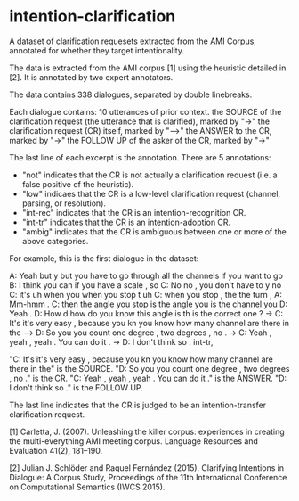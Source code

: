 # intention-clarification
A dataset of clarification requesets extracted from the AMI Corpus, annotated for whether they target intentionality.

The data is extracted from the AMI corpus [1] using the heuristic detailed in [2]. It is annotated by two expert annotators.

The data contains 338 dialogues, separated by double linebreaks.

Each dialogue contains:
10 utterances of prior context.
the SOURCE of the clarification request (the utterance that is clarified), marked by "->"
the clarification request (CR) itself, marked by "-->"
the ANSWER to the CR, marked by "->"
the FOLLOW UP of the asker of the CR, marked by "->"

The last line of each excerpt is the annotation. There are 5 annotations:
- "not" indicates that the CR is not actually a clarification request (i.e. a false positive of the heuristic).
- "low" indicaes that the CR is a low-level clarification request (channel, parsing, or resolution).
- "int-rec" indicates that the CR is an intention-recognition CR.
- "int-tr" indicates that the CR is an intention-adoption CR.
- "ambig" indicates that the CR is ambiguous between one or more of the above categories.

For example, this is the first dialogue in the dataset:

A: Yeah but y but you have to go through all the channels if you want to go
B: I think you can if you have a scale , so
C: No no , you don't have to y no
C: it's uh when you when you stop t uh
C: when you stop , the the turn ,
A: Mm-hmm .
C: then the angle you stop is the angle you is the channel you
D: Yeah .
D: How d how do you know this angle is th is the correct one ?
-> C: It's it's very easy , because you kn you know how many channel are there in the
--> D: So you you count one degree , two degrees , no .
-> C: Yeah , yeah , yeah . You can do it .
-> D: I don't think so .
int-tr,

"C: It's it's very easy , because you kn you know how many channel are there in the" is the SOURCE.
"D: So you you count one degree , two degrees , no ." is the CR.
"C: Yeah , yeah , yeah . You can do it ." is the  ANSWER.
"D: I don't think so ." is the FOLLOW UP.

The last line indicates that the CR is judged to be an intention-transfer clarification request.


[1] Carletta, J. (2007). Unleashing the killer corpus: experiences in creating the multi-everything AMI meeting corpus. Language Resources and Evaluation 41(2), 181–190.

[2] Julian J. Schlöder and Raquel Fernández (2015). Clarifying Intentions in Dialogue: A Corpus Study, Proceedings of the 11th International Conference on Computational Semantics (IWCS 2015).
